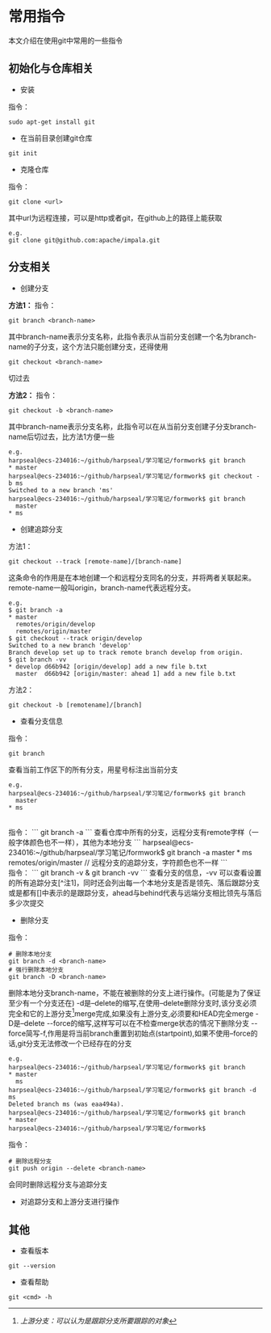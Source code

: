 # **常用指令**

本文介绍在使用git中常用的一些指令

## 初始化与仓库相关

* 安装

指令：
```
sudo apt-get install git
```

* 在当前目录创建git仓库
```
git init
```

* 克隆仓库

指令：
```
git clone <url>
```
其中url为远程连接，可以是http或者git，在github上的路径上能获取
```
e.g.
git clone git@github.com:apache/impala.git
```

## 分支相关

* 创建分支

**方法1：**
指令：
```
git branch <branch-name>
```
其中branch-name表示分支名称，此指令表示从当前分支创建一个名为branch-name的子分支，这个方法只能创建分支，还得使用
```
git checkout <branch-name>
```
切过去

**方法2：**
指令：
```
git checkout -b <branch-name>
```
其中branch-name表示分支名称，此指令可以在从当前分支创建子分支branch-name后切过去，比方法1方便一些
```
e.g.
harpseal@ecs-234016:~/github/harpseal/学习笔记/formwork$ git branch
* master
harpseal@ecs-234016:~/github/harpseal/学习笔记/formwork$ git checkout -b ms
Switched to a new branch 'ms'
harpseal@ecs-234016:~/github/harpseal/学习笔记/formwork$ git branch
  master
* ms
```
* 创建追踪分支

方法1：
```
git checkout --track [remote-name]/[branch-name]
```
这条命令的作用是在本地创建一个和远程分支同名的分支，并将两者关联起来。remote-name一般叫origin，branch-name代表远程分支。

```
e.g.
$ git branch -a
* master
  remotes/origin/develop
  remotes/origin/master
$ git checkout --track origin/develop
Switched to a new branch 'develop'
Branch develop set up to track remote branch develop from origin.
$ git branch -vv
* develop d66b942 [origin/develop] add a new file b.txt
  master  d66b942 [origin/master: ahead 1] add a new file b.txt

```
方法2：
```
git checkout -b [remotename]/[branch]
```


* 查看分支信息

指令：
```
git branch
```
查看当前工作区下的所有分支，用星号标注出当前分支
```
e.g.
harpseal@ecs-234016:~/github/harpseal/学习笔记/formwork$ git branch
  master
* ms
```
<br>
指令：
```
git branch -a
```
查看仓库中所有的分支，远程分支有remote字样（一般字体颜色也不一样），其他为本地分支
```
harpseal@ecs-234016:~/github/harpseal/学习笔记/formwork$ git branch -a
  master
* ms
  remotes/origin/master   // 远程分支的追踪分支，字符颜色也不一样
```
<br>
指令：
```
git branch -v & git branch -vv
```
查看分支的信息，-vv 可以查看设置的所有追踪分支[^注1]，同时还会列出每一个本地分支是否是领先、落后跟踪分支或是都有[]中表示的是跟踪分支，ahead与behind代表与远端分支相比领先与落后多少次提交

[^注1]:*追踪分支：可以理解为本地与远端分支的关联，有时候本地分支没有追踪到远端分支然后push就会报找不到上游分支，可以使用push origin 或者添加追踪分支*

* 删除分支

指令：
```
# 删除本地分支
git branch -d <branch-name> 
# 强行删除本地分支
git branch -D <branch-name> 
```
删除本地分支branch-name，不能在被删除的分支上进行操作。(可能是为了保证至少有一个分支还在)
-d是–delete的缩写,在使用–delete删除分支时,该分支必须完全和它的上游分支[^注2]merge完成,如果没有上游分支,必须要和HEAD完全merge
-D是–delete --force的缩写,这样写可以在不检查merge状态的情况下删除分支
--force简写-f,作用是将当前branch重置到初始点(startpoint),如果不使用–force的话,git分支无法修改一个已经存在的分支
[^注2]:*上游分支：可以认为是跟踪分支所要跟踪的对象*
```
e.g.
harpseal@ecs-234016:~/github/harpseal/学习笔记/formwork$ git branch
* master
  ms
harpseal@ecs-234016:~/github/harpseal/学习笔记/formwork$ git branch -d ms
Deleted branch ms (was eaa494a).
harpseal@ecs-234016:~/github/harpseal/学习笔记/formwork$ git branch
* master
harpseal@ecs-234016:~/github/harpseal/学习笔记/formwork$ 
```
指令：

```
# 删除远程分支
git push origin --delete <branch-name>
```
会同时删除远程分支与追踪分支


* 对追踪分支和上游分支进行操作



## 其他

* 查看版本
```
git --version
```

* 查看帮助
```
git <cmd> -h
```
